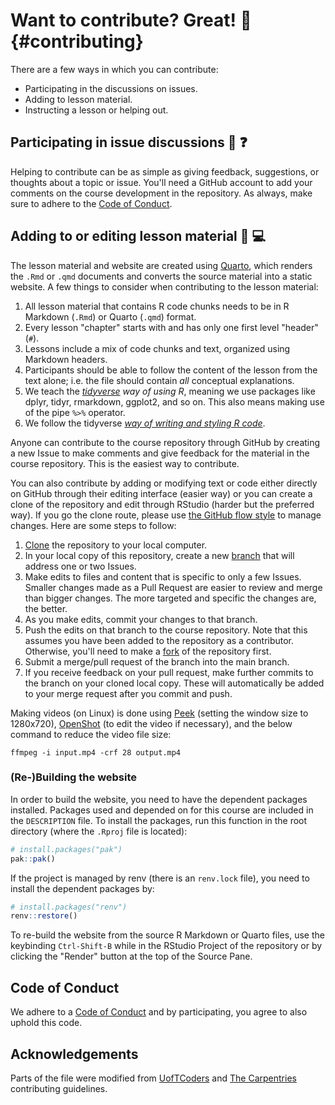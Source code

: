 # Want to contribute? Great! :tada: {#contributing}

There are a few ways in which you can contribute:

-   Participating in the discussions on issues.
-   Adding to lesson material.
-   Instructing a lesson or helping out.

## Participating in issue discussions :thought_balloon: :question:

Helping to contribute can be as simple as giving feedback, suggestions,
or thoughts about a topic or issue. You'll need a GitHub account to add
your comments on the course development in the repository. As always,
make sure to adhere to the [Code of Conduct](CODE_OF_CONDUCT.md).

## Adding to or editing lesson material :pencil: :computer:

The lesson material and website are created using
[Quarto](https://quarto.org/), which renders the `.Rmd` or `.qmd`
documents and converts the source material into a static website. A few
things to consider when contributing to the lesson material:

1.  All lesson material that contains R code chunks needs to be in R
    Markdown (`.Rmd`) or Quarto (`.qmd`) format.
2.  Every lesson "chapter" starts with and has only one first level
    "header" (`#`).
3.  Lessons include a mix of code chunks and text, organized using
    Markdown headers.
4.  Participants should be able to follow the content of the lesson from
    the text alone; i.e. the file should contain *all* conceptual
    explanations.
5.  We teach the [*tidyverse*](https://www.tidyverse.org/) *way of using
    R*, meaning we use packages like dplyr, tidyr, rmarkdown, ggplot2,
    and so on. This also means making use of the pipe `%>%` operator.
6.  We follow the tidyverse [*way of writing and styling R
    code*](https://style.tidyverse.org/).

Anyone can contribute to the course repository through GitHub by
creating a new Issue to make comments and give feedback for the material
in the course repository. This is the easiest way to contribute.

You can also contribute by adding or modifying text or code either
directly on GitHub through their editing interface (easier way) or you
can create a clone of the repository and edit through RStudio (harder
but the preferred way). If you go the clone route, please use [the
GitHub flow style](https://guides.github.com/introduction/flow/) to
manage changes. Here are some steps to follow:

1.  [Clone](https://help.github.com/articles/cloning-a-repository/) the
    repository to your local computer.
2.  In your local copy of this repository, create a new
    [branch](https://help.github.com/articles/about-branches/) that will
    address one or two Issues.
3.  Make edits to files and content that is specific to only a few
    Issues. Smaller changes made as a Pull Request are easier to review
    and merge than bigger changes. The more targeted and specific the
    changes are, the better.
4.  As you make edits, commit your changes to that branch.
5.  Push the edits on that branch to the course repository. Note that
    this assumes you have been added to the repository as a contributor.
    Otherwise, you'll need to make a
    [fork](https://docs.github.com/en/get-started/quickstart/fork-a-repo)
    of the repository first.
6.  Submit a merge/pull request of the branch into the main branch.
7.  If you receive feedback on your pull request, make further commits
    to the branch on your cloned local copy. These will automatically be
    added to your merge request after you commit and push.

Making videos (on Linux) is done using
[Peek](https://github.com/phw/peek) (setting the window size to
1280x720), [OpenShot](https://www.openshot.org/) (to edit the video if
necessary), and the below command to reduce the video file size:

```         
ffmpeg -i input.mp4 -crf 28 output.mp4
```

### (Re-)Building the website

In order to build the website, you need to have the dependent packages
installed. Packages used and depended on for this course are included in
the `DESCRIPTION` file. To install the packages, run this function in
the root directory (where the `.Rproj` file is located):

``` r
# install.packages("pak")
pak::pak()
```

If the project is managed by renv (there is an `renv.lock` file), you
need to install the dependent packages by:

``` r
# install.packages("renv")
renv::restore()
```

To re-build the website from the source R Markdown or Quarto files, use
the keybinding `Ctrl-Shift-B` while in the RStudio Project of the
repository or by clicking the "Render" button at the top of the Source
Pane.

## Code of Conduct

We adhere to a [Code of Conduct](CODE_OF_CONDUCT.md) and by
participating, you agree to also uphold this code.

## Acknowledgements

Parts of the file were modified from
[UofTCoders](https://github.com/UofTCoders/studyGroup/blob/gh-pages/CONTRIBUTING.md)
and [The
Carpentries](https://docs.carpentries.org/topic_folders/hosts_instructors/hosts_instructors_checklist.html#instructor-checklist)
contributing guidelines.

